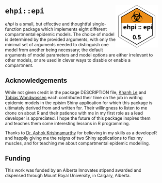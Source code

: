 # `ehpi::epi` <a href="https://bryce-carson.github.io/ehpi/"><img src="man/figures/logo.svg" align="right" height="139" alt="ehpi website" /></a>
*ehpi* is a small, but effective and thoughtful single-function package which
implements eight different compartmental epidemic models. The choice of model is
determined by the provided arguments, with only the minimal set of arguments
needed to distinguish one model from another being necessary; the default
arguments of model parameters and model options are either irrelevant to other
models, or are used in clever ways to disable or enable a compartment.

## Acknowledgements
While not given credit in the package DESCRIPTION file, [Khanh
Le](https://github.com/kle6951/) and [Tobias
Wondwossen](https://github.com/Toby-exe) each contributed their time on the job
in writing epidemic models in the episim Shiny application for which this
package is ultimately derived from and written for. Their willingness to listen
to me drone on about R and their patience with me in my first role as a lead
developer is appreciated. I hope the future of this package inspires them and
teaches them some interesting lessons in R programming.

Thanks to [Dr. Ashok Krishnamurthy](https://github.com/ashokkrish) for believing
in my skills as a developeR and happily giving me the reigns of two Shiny
applications to flex my muscles, and for teaching me about compartmental
epidemic modelling.

## Funding
This work was funded by an Alberta Innovates stipend awarded and dispensed
through Mount Royal University, in Calgary, Alberta.

